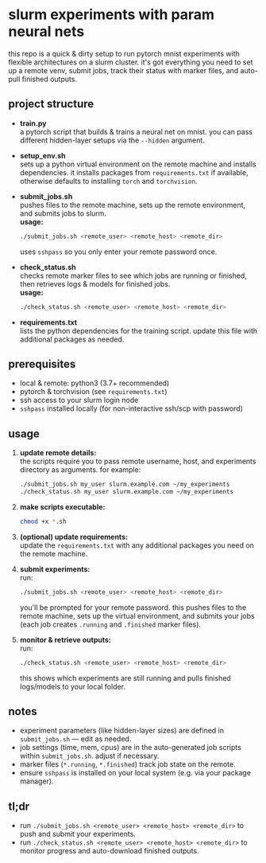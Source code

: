 # slurm experiments with param neural nets

this repo is a quick & dirty setup to run pytorch mnist experiments with flexible architectures on a slurm cluster. it's got everything you need to set up a remote venv, submit jobs, track their status with marker files, and auto-pull finished outputs.

## project structure

- **train.py**  
  a pytorch script that builds & trains a neural net on mnist. you can pass different hidden-layer setups via the `--hidden` argument.

- **setup_env.sh**  
  sets up a python virtual environment on the remote machine and installs dependencies. it installs packages from `requirements.txt` if available, otherwise defaults to installing `torch` and `torchvision`.

- **submit_jobs.sh**  
  pushes files to the remote machine, sets up the remote environment, and submits jobs to slurm.  
  **usage:**  
  ```bash
  ./submit_jobs.sh <remote_user> <remote_host> <remote_dir>
  ```  
  uses `sshpass` so you only enter your remote password once.

- **check_status.sh**  
  checks remote marker files to see which jobs are running or finished, then retrieves logs & models for finished jobs.  
  **usage:**  
  ```bash
  ./check_status.sh <remote_user> <remote_host> <remote_dir>
  ```

- **requirements.txt**  
  lists the python dependencies for the training script. update this file with additional packages as needed.

## prerequisites

- local & remote: python3 (3.7+ recommended)
- pytorch & torchvision (see `requirements.txt`)
- ssh access to your slurm login node
- `sshpass` installed locally (for non-interactive ssh/scp with password)

## usage

1. **update remote details:**  
   the scripts require you to pass remote username, host, and experiments directory as arguments. for example:
   ```bash
   ./submit_jobs.sh my_user slurm.example.com ~/my_experiments
   ./check_status.sh my_user slurm.example.com ~/my_experiments
   ```

2. **make scripts executable:**
   ```bash
   chmod +x *.sh
   ```

3. **(optional) update requirements:**  
   update the `requirements.txt` with any additional packages you need on the remote machine.

4. **submit experiments:**  
   run:
   ```bash
   ./submit_jobs.sh <remote_user> <remote_host> <remote_dir>
   ```  
   you'll be prompted for your remote password. this pushes files to the remote machine, sets up the virtual environment, and submits your jobs (each job creates `.running` and `.finished` marker files).

5. **monitor & retrieve outputs:**  
   run:
   ```bash
   ./check_status.sh <remote_user> <remote_host> <remote_dir>
   ```  
   this shows which experiments are still running and pulls finished logs/models to your local folder.

## notes

- experiment parameters (like hidden-layer sizes) are defined in `submit_jobs.sh` — edit as needed.
- job settings (time, mem, cpus) are in the auto-generated job scripts within `submit_jobs.sh`. adjust if necessary.
- marker files (`*.running`, `*.finished`) track job state on the remote.
- ensure `sshpass` is installed on your local system (e.g. via your package manager).

## tl;dr

- run `./submit_jobs.sh <remote_user> <remote_host> <remote_dir>` to push and submit your experiments.
- run `./check_status.sh <remote_user> <remote_host> <remote_dir>` to monitor progress and auto-download finished outputs.
